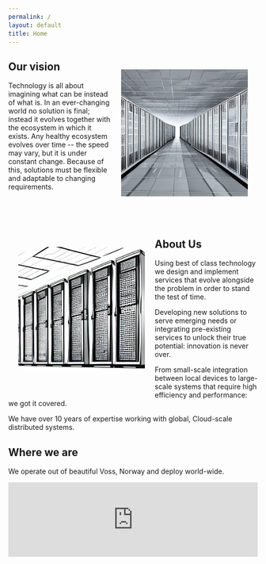 ```yaml
---
permalink: /
layout: default
title: Home
---
```


<p style="float: right; padding: 20px">
  <!--<img src="./assets/images/00150.png" width="256px">-->
  <img src="./assets/images/00252.png" width="256px">
</p>

## Our vision

Technology is all about imagining what can be instead of what is. In an ever-changing world no solution is final; instead it evolves together with the ecosystem in which it exists. Any healthy ecosystem evolves over time -- the speed may vary, but it is under constant change. Because of this, solutions must be flexible and adaptable to changing requirements.

<p style="clear: both">&nbsp;</p>


<p style="float: left; padding: 20px"><img src="./assets/images/00272.png" width="256px"></p>

## About Us

Using best of class technology we design and implement services that evolve alongside the problem in order to stand the test of time.

Developing new solutions to serve emerging needs or integrating pre-existing services to unlock their true potential: innovation is never over.

From small-scale integration between local devices to large-scale systems that require high efficiency and performance: we got it covered.

We have over 10 years of expertise working with global, Cloud-scale distributed systems.



## Where we are

We operate out of beautiful Voss, Norway and deploy world-wide.

<iframe style="width: 100%" jsname="L5Fo6c" class="YMEQtf" sandbox="allow-scripts allow-popups allow-forms allow-same-origin allow-popups-to-escape-sandbox allow-downloads allow-modals" frameborder="0" aria-label="Map, Vossevangen" src="https://maps-api-ssl.google.com/maps?hl=en&amp;ll=60.626697,6.417059&amp;output=embed&amp;q=Vossevangen,+Norway+(Vossevangen)&amp;z=13" allowfullscreen=""></iframe>
